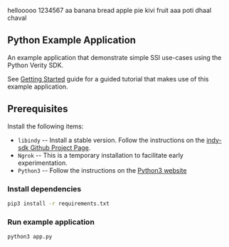hellooooo
1234567
aa
banana
bread
apple pie kivi fruit aaa
poti dhaal
chaval
## Python Example Application
An example application that demonstrate simple SSI use-cases using the Python Verity SDK. 

See [Getting Started](../../../docs/getting-started/getting-started.md) guide for a guided tutorial that makes use of this example application.  

## Prerequisites
Install the following items:
* `libindy` -- Install a stable version. Follow the instructions on the 
[indy-sdk Github Project Page](https://github.com/hyperledger/indy-sdk#installing-the-sdk).
* `Ngrok` -- This is a temporary installation to facilitate early experimentation.
* `Python3` -- Follow the instructions on the [Python3 website](https://www.python.org/downloads/)


### Install dependencies
```sh
pip3 install -r requirements.txt
```

### Run example application
```sh
python3 app.py
```

